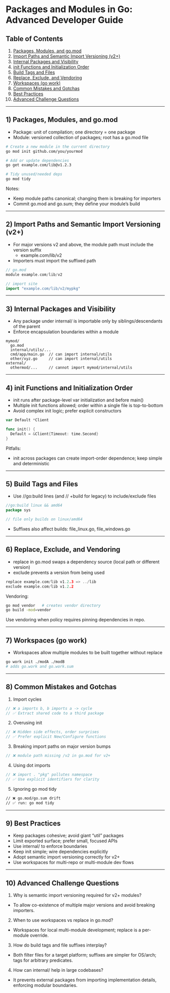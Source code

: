 # Packages and Modules in Go: Advanced Developer Guide

## Table of Contents
1. [Packages, Modules, and go.mod](#toc-1-packages)
2. [Import Paths and Semantic Import Versioning (v2+)](#toc-2-import-paths)
3. [Internal Packages and Visibility](#toc-3-internal)
4. [init Functions and Initialization Order](#toc-4-init)
5. [Build Tags and Files](#toc-5-build-tags)
6. [Replace, Exclude, and Vendoring](#toc-6-replace-exclude)
7. [Workspaces (go work)](#toc-7-workspaces)
8. [Common Mistakes and Gotchas](#toc-8-mistakes)
9. [Best Practices](#toc-9-best)
10. [Advanced Challenge Questions](#toc-10-advanced)

---

## 1) Packages, Modules, and go.mod

- Package: unit of compilation; one directory = one package
- Module: versioned collection of packages; root has a go.mod file

```bash
# Create a new module in the current directory
go mod init github.com/you/yourmod

# Add or update dependencies
go get example.com/lib@v1.2.3

# Tidy unused/needed deps
go mod tidy
```

Notes:
- Keep module paths canonical; changing them is breaking for importers
- Commit go.mod and go.sum; they define your module’s build

---

## 2) Import Paths and Semantic Import Versioning (v2+)

- For major versions v2 and above, the module path must include the version suffix
  - example.com/lib/v2
- Importers must import the suffixed path

```go
// go.mod
module example.com/lib/v2

// import site
import "example.com/lib/v2/mypkg"
```

---

## 3) Internal Packages and Visibility

- Any package under internal/ is importable only by siblings/descendants of the parent
- Enforce encapsulation boundaries within a module

```text
mymod/
  go.mod
  internal/utils/...
  cmd/app/main.go  // can import internal/utils
  other/xyz.go     // can import internal/utils
external/
  othermod/...     // cannot import mymod/internal/utils
```

---

## 4) init Functions and Initialization Order

- init runs after package-level var initialization and before main()
- Multiple init functions allowed; order within a single file is top-to-bottom
- Avoid complex init logic; prefer explicit constructors

```go
var Default *Client

func init() {
  Default = &Client{Timeout: time.Second}
}
```

Pitfalls:
- init across packages can create import-order dependence; keep simple and deterministic

---

## 5) Build Tags and Files

- Use //go:build lines (and // +build for legacy) to include/exclude files

```go
//go:build linux && amd64
package sys

// file only builds on linux/amd64
```

- Suffixes also affect builds: file_linux.go, file_windows.go

---

## 6) Replace, Exclude, and Vendoring

- replace in go.mod swaps a dependency source (local path or different version)
- exclude prevents a version from being used

```go
replace example.com/lib v1.2.3 => ../lib
exclude example.com/lib v1.2.2
```

Vendoring:
```bash
go mod vendor   # creates vendor directory
go build -mod=vendor
```

Use vendoring when policy requires pinning dependencies in repo.

---

## 7) Workspaces (go work)

- Workspaces allow multiple modules to be built together without replace

```bash
go work init ./modA ./modB
# adds go.work and go.work.sum
```

---

## 8) Common Mistakes and Gotchas

1) Import cycles
```go
// ❌ a imports b, b imports a -> cycle
// ✅ Extract shared code to a third package
```

2) Overusing init
```go
// ❌ Hidden side effects, order surprises
// ✅ Prefer explicit New/Configure functions
```

3) Breaking import paths on major version bumps
```go
// ❌ module path missing /v2 in go.mod for v2+
```

4) Using dot imports
```go
// ❌ import . "pkg" pollutes namespace
// ✅ Use explicit identifiers for clarity
```

5) Ignoring go mod tidy
```bash
// ❌ go.mod/go.sum drift
// ✅ run: go mod tidy
```

---

## 9) Best Practices

- Keep packages cohesive; avoid giant “util” packages
- Limit exported surface; prefer small, focused APIs
- Use internal/ to enforce boundaries
- Keep init simple; wire dependencies explicitly
- Adopt semantic import versioning correctly for v2+
- Use workspaces for multi-repo or multi-module dev flows

---

## 10) Advanced Challenge Questions

1) Why is semantic import versioning required for v2+ modules?
- To allow co-existence of multiple major versions and avoid breaking importers.

2) When to use workspaces vs replace in go.mod?
- Workspaces for local multi-module development; replace is a per-module override.

3) How do build tags and file suffixes interplay?
- Both filter files for a target platform; suffixes are simpler for OS/arch; tags for arbitrary predicates.

4) How can internal/ help in large codebases?
- It prevents external packages from importing implementation details, enforcing modular boundaries.

